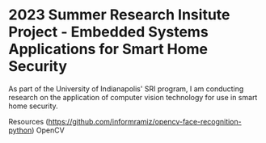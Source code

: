 # 2023 Summer Research Insitute Project - Embedded Systems Applications for Smart Home Security
As part of the University of Indianapolis' SRI program, I am conducting research on the application of computer vision technology for use in smart home security. 

Resources
(https://github.com/informramiz/opencv-face-recognition-python)
OpenCV
